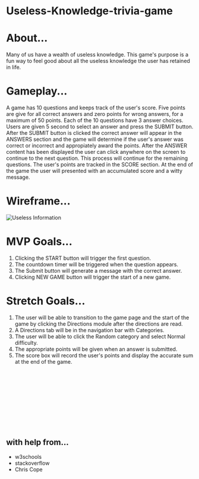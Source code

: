 # Useless-Knowledge-trivia-game

# About...
Many of us have a wealth of useless knowledge. This game's purpose is a fun way to feel good about all the useless knowledge the user has retained in life. 

# Gameplay...
A game has 10 questions and keeps track of the user's score. Five points are give for all correct answers and zero points for wrong answers, for a maximum of 50 points.
Each of the 10 questions have 3 answer choices. Users are given 5 second to select an answer and press the SUBMIT button. After the SUBMIT button is clicked the correct answer will appear in the ANSWERS section and the game will determine if the user's answer was correct or incorrect and appropiately award the points. After the ANSWER content has been displayed the user can click anywhere on the screen to continue to the next question. This process will continue for the remaining questions. The user's points are tracked in the SCORE section. At the end of the game the user will presented with an accumulated score and a witty message.

# Wireframe...
<img src = "https://i.imgur.com/EdNB97G.png" alt = "Useless Information">

# MVP Goals...
1. Clicking the START button will trigger the first question.
2. The countdown timer will be triggered when the question appears.
3. The Submit button will generate a message with the correct answer.
4. Clicking NEW GAME button will trigger the start of a new game.


# Stretch Goals...
1. The user will be able to transition to the game page and the start of the game by clicking the Directions module after the directions are read.
2. A Directions tab will be in the navigation bar with Categories.
2. The user will be able to click the Random category and select Normal difficulty.
4. The appropriate points will be given when an answer is submitted.
5. The score box will record the user's points and display the accurate sum at the end of the game.

<br>
<br>
<br>
<br>
<br>
<br>
<br>
<br>
<br>

## with help from...
- w3schools
- stackoverflow
- Chris Cope